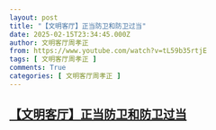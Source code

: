 ```yaml
---
layout: post
title: "【文明客厅】正当防卫和防卫过当"
date: 2025-02-15T23:34:45.000Z
author: 文明客厅周孝正
from: https://www.youtube.com/watch?v=tL59b35rtjE
tags: [ 文明客厅周孝正 ]
comments: True
categories: [ 文明客厅周孝正 ]
---
```

<!--1739662485000-->
[【文明客厅】正当防卫和防卫过当](https://www.youtube.com/watch?v=tL59b35rtjE)
------

<div>

</div>
